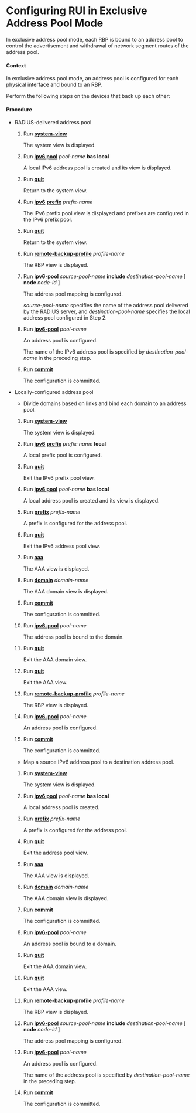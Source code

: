 Configuring RUI in Exclusive Address Pool Mode
==============================================

In exclusive address pool mode, each RBP is bound to an address pool to control the advertisement and withdrawal of network segment routes of the address pool.

#### Context

In exclusive address pool mode, an address pool is configured for each physical interface and bound to an RBP.

Perform the following steps on the devices that back up each other:


#### Procedure

* RADIUS-delivered address pool
  1. Run [**system-view**](cmdqueryname=system-view)
     
     
     
     The system view is displayed.
  2. Run [**ipv6 pool**](cmdqueryname=ipv6+pool) *pool-name* **bas local**
     
     
     
     A local IPv6 address pool is created and its view is displayed.
  3. Run [**quit**](cmdqueryname=quit)
     
     
     
     Return to the system view.
  4. Run [**ipv6**](cmdqueryname=ipv6) [**prefix**](cmdqueryname=prefix) *prefix-name*
     
     
     
     The IPv6 prefix pool view is displayed and prefixes are configured in the IPv6 prefix pool.
  5. Run [**quit**](cmdqueryname=quit)
     
     
     
     Return to the system view.
  6. Run [**remote-backup-profile**](cmdqueryname=remote-backup-profile) *profile-name*
     
     
     
     The RBP view is displayed.
  7. Run [**ipv6-pool**](cmdqueryname=ipv6-pool) *source-pool-name* **include** *destination-pool-name* [ **node** *node-id* ]
     
     
     
     The address pool mapping is configured.
     
     
     
     *source-pool-name* specifies the name of the address pool delivered by the RADIUS server, and *destination-pool-name* specifies the local address pool configured in Step 2.
  8. Run [**ipv6-pool**](cmdqueryname=ipv6-pool) *pool-name*
     
     
     
     An address pool is configured.
     
     
     
     The name of the IPv6 address pool is specified by *destination-pool-name* in the preceding step.
  9. Run [**commit**](cmdqueryname=commit)
     
     
     
     The configuration is committed.
* Locally-configured address pool
  
  
  + Divide domains based on links and bind each domain to an address pool.
  
  1. Run [**system-view**](cmdqueryname=system-view)
     
     
     
     The system view is displayed.
  2. Run [**ipv6**](cmdqueryname=ipv6) [**prefix**](cmdqueryname=prefix) *prefix-name* **local**
     
     
     
     A local prefix pool is configured.
  3. Run [**quit**](cmdqueryname=quit)
     
     
     
     Exit the IPv6 prefix pool view.
  4. Run [**ipv6 pool**](cmdqueryname=ipv6+pool) *pool-name* **bas local**
     
     
     
     A local address pool is created and its view is displayed.
  5. Run [**prefix**](cmdqueryname=prefix) *prefix-name*
     
     
     
     A prefix is configured for the address pool.
  6. Run [**quit**](cmdqueryname=quit)
     
     
     
     Exit the IPv6 address pool view.
  7. Run [**aaa**](cmdqueryname=aaa)
     
     
     
     The AAA view is displayed.
  8. Run [**domain**](cmdqueryname=domain) *domain-name*
     
     
     
     The AAA domain view is displayed.
  9. Run [**commit**](cmdqueryname=commit)
     
     
     
     The configuration is committed.
  10. Run [**ipv6-pool**](cmdqueryname=ipv6-pool) *pool-name*
      
      
      
      The address pool is bound to the domain.
  11. Run [**quit**](cmdqueryname=quit)
      
      
      
      Exit the AAA domain view.
  12. Run [**quit**](cmdqueryname=quit)
      
      
      
      Exit the AAA view.
  13. Run [**remote-backup-profile**](cmdqueryname=remote-backup-profile) *profile-name*
      
      
      
      The RBP view is displayed.
  14. Run [**ipv6-pool**](cmdqueryname=ipv6-pool) *pool-name*
      
      
      
      An address pool is configured.
  15. Run [**commit**](cmdqueryname=commit)
      
      
      
      The configuration is committed.
  
  
  + Map a source IPv6 address pool to a destination address pool.
  
  1. Run [**system-view**](cmdqueryname=system-view)
     
     
     
     The system view is displayed.
  2. Run [**ipv6 pool**](cmdqueryname=ipv6+pool) *pool-name* **bas local**
     
     
     
     A local address pool is created.
  3. Run [**prefix**](cmdqueryname=prefix) *prefix-name*
     
     
     
     A prefix is configured for the address pool.
  4. Run [**quit**](cmdqueryname=quit)
     
     
     
     Exit the address pool view.
  5. Run [**aaa**](cmdqueryname=aaa)
     
     
     
     The AAA view is displayed.
  6. Run [**domain**](cmdqueryname=domain) *domain-name*
     
     
     
     The AAA domain view is displayed.
  7. Run [**commit**](cmdqueryname=commit)
     
     
     
     The configuration is committed.
  8. Run [**ipv6-pool**](cmdqueryname=ipv6-pool) *pool-name*
     
     
     
     An address pool is bound to a domain.
  9. Run [**quit**](cmdqueryname=quit)
     
     
     
     Exit the AAA domain view.
  10. Run [**quit**](cmdqueryname=quit)
      
      
      
      Exit the AAA view.
  11. Run [**remote-backup-profile**](cmdqueryname=remote-backup-profile) *profile-name*
      
      
      
      The RBP view is displayed.
  12. Run [**ipv6-pool**](cmdqueryname=ipv6-pool) *source-pool-name* **include** *destination-pool-name* [ **node** *node-id* ]
      
      
      
      The address pool mapping is configured.
  13. Run [**ipv6-pool**](cmdqueryname=ipv6-pool) *pool-name*
      
      
      
      An address pool is configured.
      
      The name of the address pool is specified by *destination-pool-name* in the preceding step.
  14. Run [**commit**](cmdqueryname=commit)
      
      
      
      The configuration is committed.